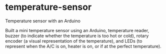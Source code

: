 # temperature-sensor

Temperature sensor with an Arduino

Built a mini temperature sensor using an Arduino, temperature reader, buzzer (to indicate whether the temperature is too hot or cold), rotary encoder (a visual representation of the temperature), and LEDs (to represent when the A/C is on, heater is on, or if at the perfect temperature).
